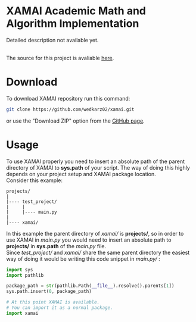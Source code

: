 # XAMAI Academic Math and Algorithm Implementation

Detailed description not available yet.<br /><br />

The source for this project is avaliable [here](https://github.com/wedkarz02/xamai).

# Download

To download XAMAI repository run this command:
```bash
git clone https://github.com/wedkarz02/xamai.git
```
or use the "Download ZIP" option from the [GitHub page](https://github.com/wedkarz02/xamai).

# Usage

To use XAMAI properly you need to insert an absolute path of the parent directory of XAMAI to **sys.path** of your script. The way of doing this highly depends on your project setup and XAMAI package location. \
Consider this example:
```
projects/
|
|---- test_project/
|     |
|     |---- main.py
|
|---- xamai/
```
In this example the parent directory of *xamai/* is **projects/**, so in order to use XAMAI in *main.py* you would need to insert an absolute path to **projects/** in **sys.path** of the *main.py* file. \
Since *test_project/* and *xamai/* share the same parent directory the easiest way of doing it would be writing this code snippet in *main.py/* :
```python
import sys
import pathlib

package_path = str(pathlib.Path(__file__).resolve().parents[1])
sys.path.insert(0, package_path)

# At this point XAMAI is available.
# You can import it as a normal package.
import xamai
```
